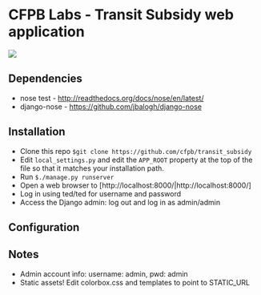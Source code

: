 # CFPB Labs - Transit Subsidy web application
<img src="transit_subsidy/master/transit_subsidy/static/images/screen_shot.png">

## Dependencies
 - nose test - http://readthedocs.org/docs/nose/en/latest/
 - django-nose - https://github.com/jbalogh/django-nose 


## Installation
 - Clone this repo ```$git clone https://github.com/cfpb/transit_subsidy```
 - Edit ```local_settings.py``` and edit the ```APP_ROOT``` property at the top of the
   file so that it matches your installation path.
 - Run ```$./manage.py runserver```
 - Open a web browser to  [http://localhost:8000/|http://localhost:8000/]
 - Log in using ted/ted for username and password
 - Access the Django admin: log out and log in as admin/admin


## Configuration

## Notes
 - Admin account info: username: admin, pwd: admin
 - Static assets!  Edit colorbox.css and templates to point to STATIC_URL



